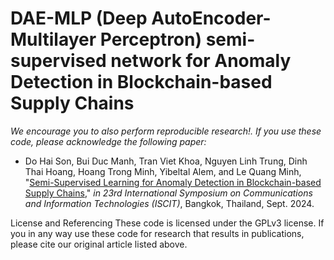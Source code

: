 # DAE-MLP (Deep AutoEncoder-Multilayer Perceptron) semi-supervised network for Anomaly Detection in Blockchain-based Supply Chains

*We encourage you to also perform reproducible research!. If you use these code, please acknowledge the following paper:*

- Do Hai Son, Bui Duc Manh, Tran Viet Khoa, Nguyen Linh Trung, Dinh Thai Hoang, Hoang Trong Minh, Yibeltal Alem, and Le Quang Minh, "[Semi-Supervised Learning for Anomaly Detection in Blockchain-based Supply Chains](https://arxiv.org/abs/2407.15603)," *in 23rd International Symposium on Communications and Information Technologies (ISCIT)*, Bangkok, Thailand, Sept. 2024.

License and Referencing
These code is licensed under the GPLv3 license. If you in any way use these code for research that results in publications, please cite our original article listed above.
